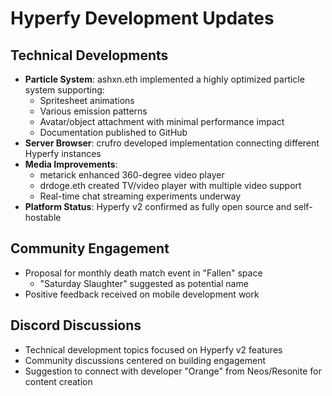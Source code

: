 # Hyperfy Development Updates

## Technical Developments
- **Particle System**: ashxn.eth implemented a highly optimized particle system supporting:
  - Spritesheet animations
  - Various emission patterns
  - Avatar/object attachment with minimal performance impact
  - Documentation published to GitHub
- **Server Browser**: crufro developed implementation connecting different Hyperfy instances
- **Media Improvements**:
  - metarick enhanced 360-degree video player
  - drdoge.eth created TV/video player with multiple video support
  - Real-time chat streaming experiments underway
- **Platform Status**: Hyperfy v2 confirmed as fully open source and self-hostable

## Community Engagement
- Proposal for monthly death match event in "Fallen" space
  - "Saturday Slaughter" suggested as potential name
- Positive feedback received on mobile development work

## Discord Discussions
- Technical development topics focused on Hyperfy v2 features
- Community discussions centered on building engagement
- Suggestion to connect with developer "Orange" from Neos/Resonite for content creation